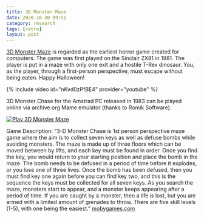 ```yaml
---
title: 3D Monster Maze
date: 2020-10-30 09:51
category: research 
tags: [retro]
layout: post
---
```


<a  target="_blank" href="https://en.wikipedia.org/wiki/3D_Monster_Maze">3D Monster Maze</a> is regarded as the earliest horror game created for computers. The game was first played on the Sinclair ZX81 in 1981. The player is put in a maze with only one exit and a hostile T-Rex dinosaur. You, as the player, through a first-person perspective, must escape without being eaten. Happy Halloween!

{% include video id="nKvd0zPfBE4" provider="youtube" %}

3D Monster Chase for the Amstrad PC released in 1983 can be played online via archive.org Mame emulator (thanks to Romik Software).

[![Play 3D Monster Maze](/assets/images/games/zx_3D_Monster_Chase_1984_Romik_Software_a.gif)](https://archive.org/details/zx_3D_Monster_Chase_1984_Romik_Software_a#loading)

Game Description: “3-D Monster Chase is 1st person perspective maze game where the aim is to collect seven keys as well as defuse bombs while avoiding monsters. The maze is made up of three floors which can be moved between by lifts, and each key must be found in order. Once you find the key, you would return to your starting position and place the bomb in the maze. The bomb needs to be defused in a period of time before it explodes, or you lose one of three lives. Once the bomb has been defused, then you must find key one again before you can find key two, and this is the sequence the keys must be collected for all seven keys. As you search the maze, monsters start to appear, and a monster keeps appearing after a period of time. If you are caught by a monster, then a life is lost, but you are armed with a limited amount of grenades to throw. There are five skill levels (1-5), with one being the easiest.” <a  target="_blank" href="https://www.mobygames.com/game/zx-spectrum/3-d-monster-chase">mobygames.com</a>
